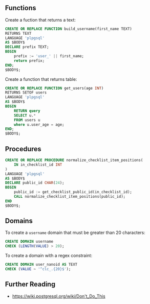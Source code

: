 
## Functions

Create a fuction that returns a text:

```sql
CREATE OR REPLACE FUNCTION build_username(first_name TEXT)
RETURNS TEXT
LANGUAGE 'plpgsql'
AS $BODY$
DECLARE prefix TEXT;
BEGIN
    prefix := 'user_' || first_name;
    return prefix;
END;
$BODY$;
```


Create a function that returns table:

```sql
CREATE OR REPLACE FUNCTION get_users(age INT)
RETURNS SETOF users 
LANGUAGE 'plpgsql'
AS $BODY$
BEGIN
    RETURN query 
    SELECT u.*
    FROM users u
    where u.user_age = age;
END;
$BODY$;
```


## Procedures

```sql
CREATE OR REPLACE PROCEDURE normalize_checklist_item_positions(
    IN in_checklist_id INT
)
LANGUAGE 'plpgsql'
AS $BODY$
DECLARE public_id CHAR(24);
BEGIN
	public_id := get_checklist_public_id(in_checklist_id);
	CALL normalize_checklist_item_positions(public_id);
END
$BODY$;
```


## Domains

To create a `username` domain that must be greater than 20 characters: 

```sql
CREATE DOMAIN username 
CHECK (LENGTH(VALUE) > 20);
```

To create a domain with a regex constraint:

```sql
CREATE DOMAIN user_nanoid AS TEXT
CHECK (VALUE ~ '^clc_.{20}$');
```

## Further Reading

* https://wiki.postgresql.org/wiki/Don't_Do_This